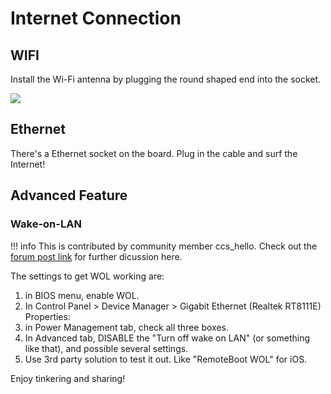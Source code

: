 # Internet Connection 

## WIFI

Install the Wi-Fi antenna by plugging the round shaped end into the socket.

![](https://i.imgur.com/sUjeWPb.gif)

## Ethernet

There's a Ethernet socket on the board. Plug in the cable and surf the Internet!

## Advanced Feature

### Wake-on-LAN

!!! info
    This is contributed by community member ccs_hello. Check out the [forum post link](https://www.lattepanda.com/topic-f23t18628.html) for further dicussion here.

The settings to get WOL working are:

1. in BIOS menu, enable WOL.
2. In Control Panel > Device Manager > Gigabit Ethernet (Realtek RT8111E) Properties:
3. in Power Management tab, check all three boxes.
4. In Advanced tab, DISABLE the "Turn off wake on LAN" (or something like that), and possible several settings.
5. Use 3rd party solution to test it out. Like "RemoteBoot WOL" for iOS.

Enjoy tinkering and sharing!
